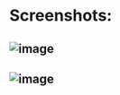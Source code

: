 # Screenshots:
![image](https://user-images.githubusercontent.com/44378669/72218981-08d52c00-3552-11ea-9d1a-2865a02077e3.png)
-------------------
![image](https://user-images.githubusercontent.com/44378669/72218998-34f0ad00-3552-11ea-9cb0-6be032db7906.png)
-------------------

